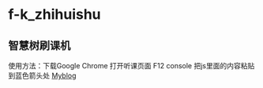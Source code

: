 # f-k_zhihuishu
## 智慧树刷课机
使用方法：下载Google Chrome 打开听课页面 F12 console 把js里面的内容粘贴到蓝色箭头处
[Myblog](http://blog.ywxisky.cn)  
